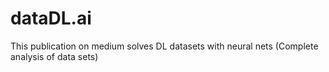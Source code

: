 # dataDL.ai
This publication on medium solves DL datasets with neural nets (Complete analysis of data sets)
